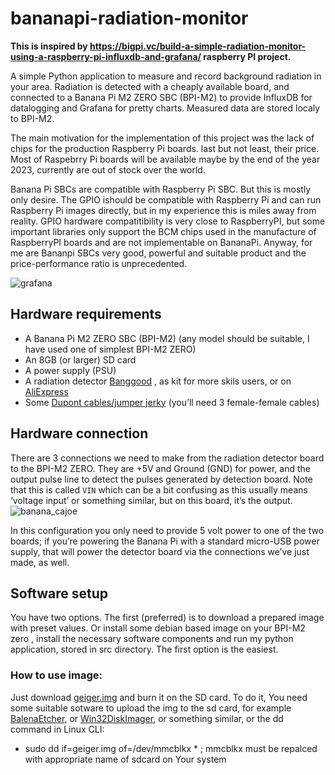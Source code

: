 # bananapi-radiation-monitor

**This is inspired by https://bigpi.vc/build-a-simple-radiation-monitor-using-a-raspberry-pi-influxdb-and-grafana/ raspberry PI project.**

A simple Python application to measure and record background radiation in your area. Radiation is detected with a cheaply available board, and connected to a Banana Pi M2 ZERO SBC (BPI-M2) to provide InfluxDB for datalogging and Grafana for pretty charts. Measured data are stored localy to BPI-M2.

The main motivation for the implementation of this project was the lack of chips for the production Raspberry Pi boards. last but not least, their price. Most of Raspebrry Pi boards will be available maybe by the end of the year 2023, currently are out of stock over the world. 

Banana Pi SBCs are compatible with Raspberry Pi SBC. But this is mostly only desire. The GPIO ishould be compatible with Raspberry Pi and can run Raspberry Pi images directly, but in my experience this is miles away from reality. GPIO hardware compatitibility is very close to RaspberryPI, but some important libraries only support the BCM chips used in the manufacture of RaspberryPI boards and are not implementable on BananaPi. Anyway, for me are Bananpi SBCs very good, powerful and suitable product and the price-performance ratio is unprecedented.

![grafana](https://user-images.githubusercontent.com/78679055/230712353-1ec9c31c-e732-4ce8-9bc1-b17426e671d7.jpg)


## Hardware requirements

* A Banana Pi M2 ZERO SBC (BPI-M2) (any model should be suitable, I have used one of simplest BPI-M2 ZERO)
* An 8GB (or larger) SD card 
* A power supply (PSU)
* A radiation detector [Banggood](https://www.banggood.com/sk/DIY-Geiger-Counter-Kit-Open-Source-Miller-Tube-GM-Tube-Module-Radiation-Parts-p-1937604.html?rmmds=myorder&cur_warehouse=CN) , as kit for more skils users, or on  [AliExpress](https://www.aliexpress.com/item/32884861168.html?spm=a2g0o.productlist.0.0.5faf6aa9OuQXsc)
* Some [Dupont cables/jumper jerky](https://shop.pimoroni.com/products/jumper-jerky?variant=348491271) (you’ll need 3 female-female cables)


## Hardware connection

There are 3 connections we need to make from the radiation detector board to the BPI-M2 ZERO. They are +5V and Ground (GND) for power, and the output pulse line to detect the pulses generated by detection board. Note that this is called `VIN` which can be a bit confusing as this usually means ‘voltage input’ or something similar, but on this board, it’s the output.
![banana_cajoe](https://user-images.githubusercontent.com/78679055/230715843-937c716c-79ae-47a9-ae07-21be27a67279.png)




In this configuration you only need to provide 5 volt power to one of the two boards; if you’re powering the Banana Pi with a standard micro-USB power supply, that will power the detector board via the connections we’ve just made, as well.

## Software setup

You have two options. The first (preferred) is to download a prepared image with preset values. Or install some debian based image on your BPI-M2 zero , install the necessary software components and run my python application, stored in src directory. The first option is the easiest.

### How to use image:

Just download [geiger.img](https://drive.google.com/file/d/1pP6zhLzigkKEu4Vl4GHI0awQZ6XYNu6-/view?usp=sharing) and burn it on the SD card. To do it, You need some suitable sotware to upload the img to the sd card, for example [BalenaEtcher](https://www.balena.io/etcher), or [Win32DiskImager](https://sourceforge.net/projects/win32diskimager/), or something similar, or the dd command in Linux CLI:

*  sudo dd if=geiger.img of=/dev/mmcblkx                     * ;  mmcblkx must be repalced with appropriate name of sdcard on Your system

